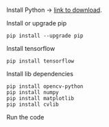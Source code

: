 Install Python ->
[link to download](https://www.python.org/downloads/).

Install or upgrade pip
```
pip install --upgrade pip
```
Install tensorflow
```
pip install tensorflow
```
Install lib dependencies
```
pip install opencv-python
pip install numpy
pip install matplotlib
pip install cvlib
```

Run the code
